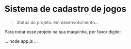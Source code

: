 <h1>Sistema de cadastro de jogos</h1>

> Status do projeto: em desenvolvimento...

Para rodar esse projeto na sua máquinha, por favor digite:

...
node app.js
...
